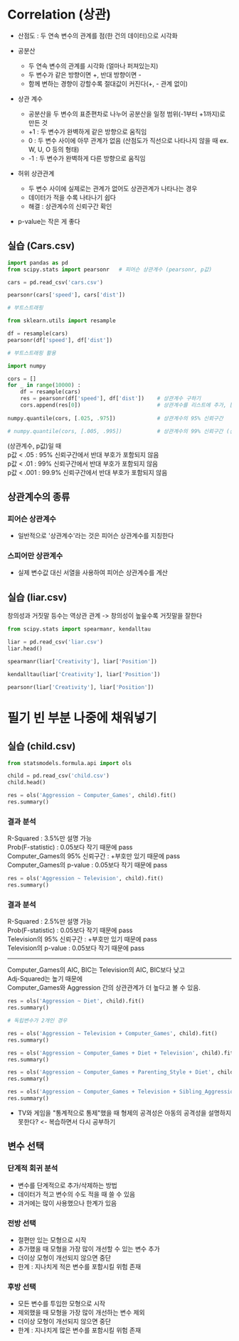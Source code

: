 
# Correlation (상관)
* 산점도 : 두 연속 변수의 관계를 점(한 건의 데이터)으로 시각화
* 공분산
    * 두 연속 변수의 관계를 시각화 (얼마나 퍼져있는지)
    * 두 변수가 같은 방향이면 +, 반대 방향이면 -
    * 함께 변하는 경향이 강할수록 절대값이 커진다(+, - 관계 없이)
* 상관 계수
    * 공분산을 두 변수의 표준편차로 나누어 공분산을 일정 범위(-1부터 +1까지)로 만든 것
    * +1 : 두 변수가 완벽하게 같은 방향으로 움직임
    * 0 : 두 변수 사이에 아무 관계가 없음 (산점도가 직선으로 나타나지 않을 때 ex. W, U, O 등의 형태)
    * -1 : 두 변수가 완벽하게 다른 방향으로 움직임
* 허위 상관관계
    * 두 변수 사이에 실제로는 관계가 없어도 상관관계가 나타나는 경우
    * 데이터가 적을 수록 나타나기 쉽다
    * 해결 : 상관계수의 신뢰구간 확인
    
* p-value는 작은 게 좋다

## 실습 (Cars.csv)


```python
import pandas as pd
from scipy.stats import pearsonr   # 피어슨 상관계수 (pearsonr, p값)

cars = pd.read_csv('cars.csv')

pearsonr(cars['speed'], cars['dist'])
```

```python
# 부트스트래핑

from sklearn.utils import resample

df = resample(cars)
pearsonr(df['speed'], df['dist'])
```

```python
# 부트스트래핑 활용

import numpy

cors = []
for _ in range(10000) :
    df = resample(cars)
    res = pearsonr(df['speed'], df['dist'])    # 상관계수 구하기
    cors.append(res[0])                        # 상관계수를 리스트에 추가, [0]은 상관계수, [1]은 p값
    
numpy.quantile(cors, [.025, .975])             # 상관계수의 95% 신뢰구간

# numpy.quantile(cors, [.005, .995])           # 상관계수의 99% 신뢰구간 (신뢰구간을 넓히면 구간이 넓어지고 유의수준(p값)은 낮아짐)
```

(상관계수, p값)일 때  
p값 < .05 : 95% 신뢰구간에서 반대 부호가 포함되지 않음  
p값 < .01 : 99% 신뢰구간에서 반대 부호가 포함되지 않음  
p값 < .001 : 99.9% 신뢰구간에서 반대 부호가 포함되지 않음  

## 상관계수의 종류

### 피어슨 상관계수
* 일반적으로 '상관계수'라는 것은 피어슨 상관계수를 지칭한다

### 스피어만 상관계수
* 실제 변수값 대신 서열을 사용하여 피어슨 상관계수를 계산


## 실습 (liar.csv)
창의성과 거짓말 등수는 역상관 관계 -> 창의성이 높읖수록 거짓말을 잘한다


```python
from scipy.stats import spearmanr, kendalltau

liar = pd.read_csv('liar.csv')
liar.head()

spearmanr(liar['Creativity'], liar['Position'])
```

```python
kendalltau(liar['Creativity'], liar['Position'])
```

```python
pearsonr(liar['Creativity'], liar['Position'])
```

# 필기 빈 부분 나중에 채워넣기

## 실습 (child.csv)


```python
from statsmodels.formula.api import ols

child = pd.read_csv('child.csv')
child.head()
```

```python
res = ols('Aggression ~ Computer_Games', child).fit()
res.summary()
```

### 결과 분석

R-Squared : 3.5%만 설명 가능  
Prob(F-statistic) : 0.05보다 작기 때문에 pass  
Computer_Games의 95% 신뢰구간 : +부호만 있기 때문에 pass  
Computer_Games의 p-value : 0.05보다 작기 때문에 pass


```python
res = ols('Aggression ~ Television', child).fit()
res.summary()
```

### 결과 분석

R-Squared : 2.5%만 설명 가능  
Prob(F-statistic) : 0.05보다 작기 때문에 pass  
Television의 95% 신뢰구간 : +부호만 있기 때문에 pass  
Television의 p-value : 0.05보다 작기 때문에 pass

-----

Computer_Games의 AIC, BIC는 Television의 AIC, BIC보다 낮고  
Adj-Squared는 높기 때문에  
Computer_Games와 Aggression 간의 상관관계가 더 높다고 볼 수 있음.


```python
res = ols('Aggression ~ Diet', child).fit()
res.summary()
```
```python
# 독립변수가 2개인 경우

res = ols('Aggression ~ Television + Computer_Games', child).fit()
res.summary()
```


```python
res = ols('Aggression ~ Computer_Games + Diet + Television', child).fit()
res.summary()
```

```python
res = ols('Aggression ~ Computer_Games + Parenting_Style + Diet', child).fit()
res.summary()
```
```python
res = ols('Aggression ~ Computer_Games + Television + Sibling_Aggression', child).fit()
res.summary()
```


* TV와 게임을 "통계적으로 통제"했을 때 형제의 공격성은 아동의 공격성을 설명하지 못한다? <- 복습하면서 다시 공부하기

## 변수 선택

### 단계적 회귀 분석
* 변수를 단계적으로 추가/삭제하는 방법
* 데이터가 적고 변수의 수도 적을 때 쓸 수 있음
* 과거에는 많이 사용했으나 한계가 있음

### 전방 선택
* 절편만 있는 모형으로 시작
* 추가했을 때 모형을 가장 많이 개선할 수 있는 변수 추가
* 더이상 모형이 개선되지 않으면 중단
* 한계 : 지나치게 적은 변수를 포함시킬 위험 존재

### 후방 선택
* 모든 변수를 투입한 모형으로 시작
* 제외했을 때 모형을 가장 많이 개선하는 변수 제외
* 더이상 모형이 개선되지 않으면 중단
* 한계 : 지나치게 많은 변수를 포함시킬 위험 존재